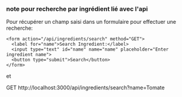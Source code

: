 ### note pour recherche par ingrédient lié avec l'api

Pour récupérer un champ saisi dans un formulaire pour effectuer une recherche:

````
<form action="/api/ingredients/search" method="GET">
  <label for="name">Search Ingredient:</label>
  <input type="text" id="name" name="name" placeholder="Enter ingredient name">
  <button type="submit">Search</button>
</form>
````

et 

GET http://localhost:3000/api/ingredients/search?name=Tomate
